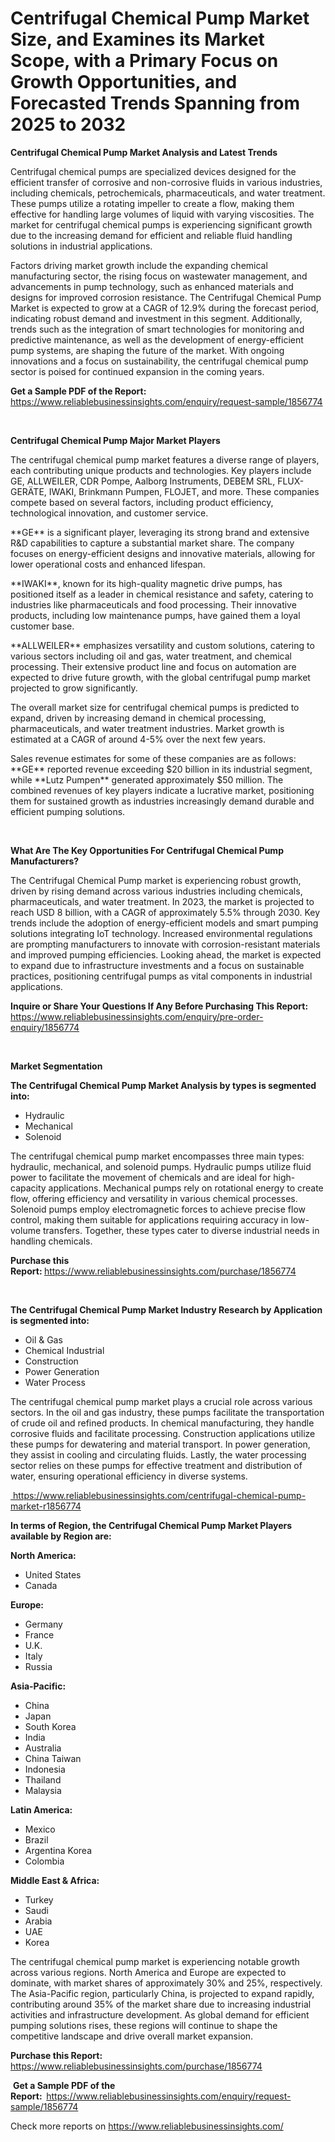 <p><h1>Centrifugal Chemical Pump Market Size, and Examines its Market Scope, with a Primary Focus on Growth Opportunities, and Forecasted Trends Spanning from 2025 to 2032</h1></p><p><strong>Centrifugal Chemical Pump Market Analysis and Latest Trends</strong></p>
<p><p>Centrifugal chemical pumps are specialized devices designed for the efficient transfer of corrosive and non-corrosive fluids in various industries, including chemicals, petrochemicals, pharmaceuticals, and water treatment. These pumps utilize a rotating impeller to create a flow, making them effective for handling large volumes of liquid with varying viscosities. The market for centrifugal chemical pumps is experiencing significant growth due to the increasing demand for efficient and reliable fluid handling solutions in industrial applications.</p><p>Factors driving market growth include the expanding chemical manufacturing sector, the rising focus on wastewater management, and advancements in pump technology, such as enhanced materials and designs for improved corrosion resistance. The Centrifugal Chemical Pump Market is expected to grow at a CAGR of 12.9% during the forecast period, indicating robust demand and investment in this segment. Additionally, trends such as the integration of smart technologies for monitoring and predictive maintenance, as well as the development of energy-efficient pump systems, are shaping the future of the market. With ongoing innovations and a focus on sustainability, the centrifugal chemical pump sector is poised for continued expansion in the coming years.</p></p>
<p><strong>Get a Sample PDF of the Report:&nbsp;</strong> <a href="https://www.reliablebusinessinsights.com/enquiry/request-sample/1856774?utm_campaign=2734&utm_medium=2&utm_source=Github&utm_content=ia&utm_term=10042025&utm_id=centrifugal-chemical-pump">https://www.reliablebusinessinsights.com/enquiry/request-sample/1856774</a></p>
<p>&nbsp;</p>
<p><strong>Centrifugal Chemical Pump Major Market Players</strong></p>
<p><p>The centrifugal chemical pump market features a diverse range of players, each contributing unique products and technologies. Key players include GE, ALLWEILER, CDR Pompe, Aalborg Instruments, DEBEM SRL, FLUX-GERÄTE, IWAKI, Brinkmann Pumpen, FLOJET, and more. These companies compete based on several factors, including product efficiency, technological innovation, and customer service.</p><p>**GE** is a significant player, leveraging its strong brand and extensive R&D capabilities to capture a substantial market share. The company focuses on energy-efficient designs and innovative materials, allowing for lower operational costs and enhanced lifespan.</p><p>**IWAKI**, known for its high-quality magnetic drive pumps, has positioned itself as a leader in chemical resistance and safety, catering to industries like pharmaceuticals and food processing. Their innovative products, including low maintenance pumps, have gained them a loyal customer base.</p><p>**ALLWEILER** emphasizes versatility and custom solutions, catering to various sectors including oil and gas, water treatment, and chemical processing. Their extensive product line and focus on automation are expected to drive future growth, with the global centrifugal pump market projected to grow significantly.</p><p>The overall market size for centrifugal chemical pumps is predicted to expand, driven by increasing demand in chemical processing, pharmaceuticals, and water treatment industries. Market growth is estimated at a CAGR of around 4-5% over the next few years.</p><p>Sales revenue estimates for some of these companies are as follows: **GE** reported revenue exceeding $20 billion in its industrial segment, while **Lutz Pumpen** generated approximately $50 million. The combined revenues of key players indicate a lucrative market, positioning them for sustained growth as industries increasingly demand durable and efficient pumping solutions.</p></p>
<p>&nbsp;</p>
<p><strong>What Are The Key Opportunities For Centrifugal Chemical Pump Manufacturers?</strong></p>
<p><p>The Centrifugal Chemical Pump market is experiencing robust growth, driven by rising demand across various industries including chemicals, pharmaceuticals, and water treatment. In 2023, the market is projected to reach USD 8 billion, with a CAGR of approximately 5.5% through 2030. Key trends include the adoption of energy-efficient models and smart pumping solutions integrating IoT technology. Increased environmental regulations are prompting manufacturers to innovate with corrosion-resistant materials and improved pumping efficiencies. Looking ahead, the market is expected to expand due to infrastructure investments and a focus on sustainable practices, positioning centrifugal pumps as vital components in industrial applications.</p></p>
<p><strong>Inquire or Share Your Questions If Any Before Purchasing This Report:</strong> <a href="https://www.reliablebusinessinsights.com/enquiry/pre-order-enquiry/1856774?utm_campaign=2734&utm_medium=2&utm_source=Github&utm_content=ia&utm_term=10042025&utm_id=centrifugal-chemical-pump">https://www.reliablebusinessinsights.com/enquiry/pre-order-enquiry/1856774</a></p>
<p>&nbsp;</p>
<p><strong>Market Segmentation</strong></p>
<p><strong>The Centrifugal Chemical Pump Market Analysis by types is segmented into:</strong></p>
<p><ul><li>Hydraulic</li><li>Mechanical</li><li>Solenoid</li></ul></p>
<p><p>The centrifugal chemical pump market encompasses three main types: hydraulic, mechanical, and solenoid pumps. Hydraulic pumps utilize fluid power to facilitate the movement of chemicals and are ideal for high-capacity applications. Mechanical pumps rely on rotational energy to create flow, offering efficiency and versatility in various chemical processes. Solenoid pumps employ electromagnetic forces to achieve precise flow control, making them suitable for applications requiring accuracy in low-volume transfers. Together, these types cater to diverse industrial needs in handling chemicals.</p></p>
<p><strong>Purchase this Report:&nbsp;</strong><a href="https://www.reliablebusinessinsights.com/purchase/1856774?utm_campaign=2734&utm_medium=2&utm_source=Github&utm_content=ia&utm_term=10042025&utm_id=centrifugal-chemical-pump">https://www.reliablebusinessinsights.com/purchase/1856774</a></p>
<p>&nbsp;</p>
<p><strong>The Centrifugal Chemical Pump Market Industry Research by Application is segmented into:</strong></p>
<p><ul><li>Oil & Gas</li><li>Chemical Industrial</li><li>Construction</li><li>Power Generation</li><li>Water Process</li></ul></p>
<p><p>The centrifugal chemical pump market plays a crucial role across various sectors. In the oil and gas industry, these pumps facilitate the transportation of crude oil and refined products. In chemical manufacturing, they handle corrosive fluids and facilitate processing. Construction applications utilize these pumps for dewatering and material transport. In power generation, they assist in cooling and circulating fluids. Lastly, the water processing sector relies on these pumps for effective treatment and distribution of water, ensuring operational efficiency in diverse systems.</p></p>
<p><a href="https://www.reliablebusinessinsights.com/centrifugal-chemical-pump-market-r1856774?utm_campaign=2734&utm_medium=2&utm_source=Github&utm_content=ia&utm_term=10042025&utm_id=centrifugal-chemical-pump">&nbsp;https://www.reliablebusinessinsights.com/centrifugal-chemical-pump-market-r1856774</a></p>
<p><strong>In terms of Region, the Centrifugal Chemical Pump Market Players available by Region are:</strong></p>
<p>
    <p> <strong> North America: </strong>
        <ul>
            <li>United States</li>
            <li>Canada</li>
        </ul>
        </p> 
    <p> <strong> Europe: </strong>
        <ul>
            <li>Germany</li>
            <li>France</li>
            <li>U.K.</li>
            <li>Italy</li>
            <li>Russia</li>
        </ul>
        </p> 
    <p> <strong> Asia-Pacific: </strong>
        <ul>
            <li>China</li>
            <li>Japan</li>
            <li>South Korea</li>
            <li>India</li>
            <li>Australia</li>
            <li>China Taiwan</li>
            <li>Indonesia</li>
            <li>Thailand</li>
            <li>Malaysia</li>
        </ul>
        </p> 
    <p> <strong> Latin America: </strong>
        <ul>
            <li>Mexico</li>
            <li>Brazil</li>
            <li>Argentina Korea</li>
            <li>Colombia</li>
        </ul>
        </p> 
    <p> <strong> Middle East & Africa: </strong>
        <ul>
            <li>Turkey</li>
            <li>Saudi</li>
            <li>Arabia</li>
            <li>UAE</li>
            <li>Korea</li>
        </ul>
    </p>
    </p>
<p><p>The centrifugal chemical pump market is experiencing notable growth across various regions. North America and Europe are expected to dominate, with market shares of approximately 30% and 25%, respectively. The Asia-Pacific region, particularly China, is projected to expand rapidly, contributing around 35% of the market share due to increasing industrial activities and infrastructure development. As global demand for efficient pumping solutions rises, these regions will continue to shape the competitive landscape and drive overall market expansion.</p></p>
<p><strong>Purchase this Report: </strong><a href="https://www.reliablebusinessinsights.com/purchase/1856774?utm_campaign=2734&utm_medium=2&utm_source=Github&utm_content=ia&utm_term=10042025&utm_id=centrifugal-chemical-pump">https://www.reliablebusinessinsights.com/purchase/1856774</a></p>
<p>&nbsp;<strong>Get a Sample PDF of the Report:&nbsp;&nbsp;</strong><a href="https://www.reliablebusinessinsights.com/enquiry/request-sample/1856774?utm_campaign=2734&utm_medium=2&utm_source=Github&utm_content=ia&utm_term=10042025&utm_id=centrifugal-chemical-pump">https://www.reliablebusinessinsights.com/enquiry/request-sample/1856774</a></p>
<p><strong></strong></p>
<p>Check more reports on <a href="https://www.reliablebusinessinsights.com/?utm_campaign=2734&utm_medium=2&utm_source=Github&utm_content=ia&utm_term=10042025&utm_id=centrifugal-chemical-pump">https://www.reliablebusinessinsights.com/</a></p>